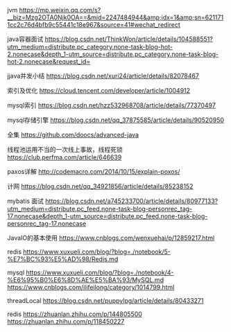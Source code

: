 jvm
https://mp.weixin.qq.com/s?__biz=Mzg2OTA0Njk0OA==&mid=2247484944&amp;idx=1&amp;sn=6211711cc2c76d4bfb9c55441c18e967&source=41#wechat_redirect


java容器面试
https://blog.csdn.net/ThinkWon/article/details/104588551?utm_medium=distribute.pc_category.none-task-blog-hot-2.nonecase&depth_1-utm_source=distribute.pc_category.none-task-blog-hot-2.nonecase&request_id=


jjava并发小结 
https://blog.csdn.net/xuri24/article/details/82078467

索引及优化
https://cloud.tencent.com/developer/article/1004912

mysql索引
https://blog.csdn.net/hzz532968708/article/details/77370497

mysql存储引擎
https://blog.csdn.net/qq_37875585/article/details/90520950

全集
https://github.com/doocs/advanced-java

线程池运用不当的一次线上事故，线程死锁
https://club.perfma.com/article/646639

paxos详解
http://codemacro.com/2014/10/15/explain-poxos/

计网
https://blog.csdn.net/qq_34921856/article/details/85238152

mybatis 面试
https://blog.csdn.net/a745233700/article/details/80977133?utm_medium=distribute.pc_feed.none-task-blog-personrec_tag-17.nonecase&depth_1-utm_source=distribute.pc_feed.none-task-blog-personrec_tag-17.nonecase

JavaIO的基本使用
https://www.cnblogs.com/wenxuehai/p/12859217.html

redis
https://www.xuxueli.com/blog/?blog=./notebook/5-%E7%BC%93%E5%AD%98/Redis.md

mysql 
https://www.xuxueli.com/blog/?blog=./notebook/4-%E6%95%B0%E6%8D%AE%E5%BA%93/MySQL.md
https://www.cnblogs.com/ilifeilong/category/1014799.html


threadLocal
https://blog.csdn.net/puppylpg/article/details/80433271

redis
https://zhuanlan.zhihu.com/p/144805500
https://zhuanlan.zhihu.com/p/118450227



